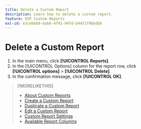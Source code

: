 ```yaml
---
title: Delete a Custom Report
description: Learn how to delete a custom report.
feature: DSP Custom Reports
exl-id: e3cebb69-bab6-4f41-94fd-b4471f9bbdb9
---
```

# Delete a Custom Report

1. In the main menu, click **[!UICONTROL Reports]**.
1. In the [!UICONTROL Options] column for the report row, click **[!UICONTROL options]** > **[!UICONTROL Delete]**.
1. In the confirmation message, click **[!UICONTROL OK]**.

>[!MORELIKETHIS]
>
>* [About Custom Reports](/help/dsp/reports/report-about.md)
>* [Create a Custom Report](/help/dsp/reports/report-create.md)
>* [Duplicate a Custom Report](/help/dsp/reports/report-copy.md)
>* [Edit a Custom Report](/help/dsp/reports/report-edit.md)
>* [Custom Report Settings](/help/dsp/reports/report-settings.md)
>* [Available Report Columns](/help/dsp/reports/report-columns.md)
